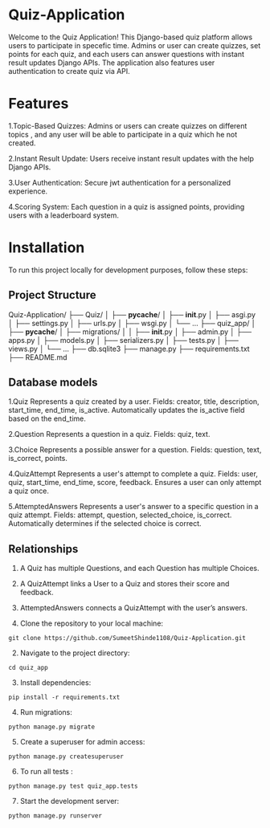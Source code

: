 # Quiz-Application
Welcome to the Quiz Application! This Django-based quiz platform allows users to participate in specefic time. Admins or user can create quizzes, set points for each quiz, and each users can answer questions with instant result updates Django APIs. The application also features user authentication to create quiz via API.

# Features
1.Topic-Based Quizzes: Admins or users can create quizzes on different topics , and any user will be able to participate in a quiz which he not created.

2.Instant Result Update: Users receive instant result updates with the help Django APIs.

3.User Authentication: Secure jwt authentication for a personalized experience.

4.Scoring System: Each question in a quiz is assigned points, providing users with a leaderboard system.

# Installation
To run this project locally for development purposes, follow these steps:

## Project Structure
Quiz-Application/
├── Quiz/
│   ├── __pycache__/
│   ├── __init__.py
│   ├── asgi.py
│   ├── settings.py
│   ├── urls.py
│   ├── wsgi.py
│   └── ...
├── quiz_app/
│   ├── __pycache__/
│   ├── migrations/
│   │   ├── __init__.py
│   ├── admin.py
│   ├── apps.py
│   ├── models.py
│   ├── serializers.py
│   ├── tests.py
│   ├── views.py
│   └── ...
├── db.sqlite3
├── manage.py
├── requirements.txt
├── README.md

## Database models
1.Quiz
Represents a quiz created by a user.
Fields: creator, title, description, start_time, end_time, is_active.
Automatically updates the is_active field based on the end_time.

2.Question
Represents a question in a quiz.
Fields: quiz, text.

3.Choice
Represents a possible answer for a question.
Fields: question, text, is_correct, points.

4.QuizAttempt
Represents a user's attempt to complete a quiz.
Fields: user, quiz, start_time, end_time, score, feedback.
Ensures a user can only attempt a quiz once.

5.AttemptedAnswers
Represents a user's answer to a specific question in a quiz attempt.
Fields: attempt, question, selected_choice, is_correct.
Automatically determines if the selected choice is correct.

## Relationships
1. A Quiz has multiple Questions, and each Question has multiple Choices.
2. A QuizAttempt links a User to a Quiz and stores their score and feedback.
3. AttemptedAnswers connects a QuizAttempt with the user’s answers.

1. Clone the repository to your local machine:
```shell
git clone https://github.com/SumeetShinde1108/Quiz-Application.git
```

2. Navigate to the project directory:
```shell
cd quiz_app
```

3. Install dependencies:
```shell
pip install -r requirements.txt
```

4. Run migrations:
```shell
python manage.py migrate
```

5. Create a superuser for admin access:
```shell
python manage.py createsuperuser
```

6. To run all tests :
```shell
python manage.py test quiz_app.tests
```

7. Start the development server:
```shell
python manage.py runserver
```




